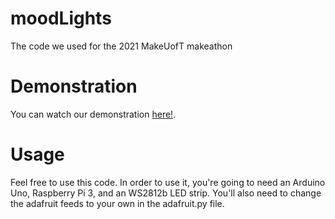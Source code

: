 # moodLights
The code we used for the 2021 MakeUofT makeathon

# Demonstration
You can watch our demonstration [here!](https://www.youtube.com/watch?v=MuVjlvfe61I&t=123s).
# Usage
Feel free to use this code. In order to use it, you're going to need an Arduino Uno, Raspberry Pi 3, and an WS2812b LED strip. You'll also need to change the adafruit feeds to your own in the adafruit.py file.
